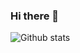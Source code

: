 ### Hi there 👋

<!--
**gokulbhaveshjoshi/gokulbhaveshjoshi** is a ✨ _special_ ✨ repository because its `README.md` (this file) appears on your GitHub profile.

Here are some ideas to get you started:

- 🔭 I’m currently working on Android 
- 🌱 I’m currently learning React-Native
- 👯 I’m looking to collaborate on web and android project
- 🤔 I’m looking for help with ...
- 💬 Ask me.
- 📫 How to reach me: gokulbhavesh2312@gmail.com
- ⚡ Fun fact: Lazy people are 
-->
![Github stats](https://github-readme-stats.vercel.app/api?username=gokulbhaveshjoshi)
